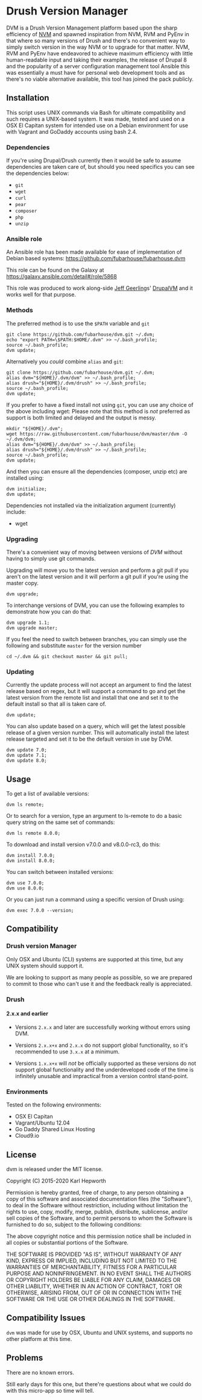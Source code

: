 # Drush Version Manager

DVM is a Drush Version Management platform based upon the sharp efficiency of [NVM](https://github.com/creationix/nvm) and spawned inspiration from NVM, RVM and PyEnv in that where so many versions of Drush and there's no convenient way to simply switch version in the way NVM or to upgrade for that matter. NVM, RVM and PyEnv have endeavored to achieve maximum efficiency with little human-readable input and taking their examples, the release of Drupal 8 and the popularity of a server configuration management tool Ansible this was essentially a must have for personal web development tools and as there's no viable alternative available, this tool has joined the pack publicly.

## Installation

This script uses UNIX commands via Bash for ultimate compatibility and such requires a UNIX-based system.
It was made, tested and used on a OSX El Capitan system for intended use on a Debian environment for use with Vagrant and GoDaddy accounts using bash 2.4.

### Dependencies

If you're using Drupal/Drush currently then it would be safe to assume dependencies are taken care of, but should you need specifics you can see the dependencies below:

* `git`
* `wget`
* `curl`
* `pear`
* `composer`
* `php`
* `unzip`

### Ansible role

  An Ansible role has been made available for ease of implementation of Debian based systems: https://github.com/fubarhouse/fubarhouse.dvm

  This role can be found on the Galaxy at https://galaxy.ansible.com/detail#/role/5868

  This role was produced to work along-side [Jeff Geerling](https://twitter.com/geerlingguy)s' [DrupalVM](http://www.drupalvm.com/) and it works well for that purpose.

### Methods

The preferred method is to use the `$PATH` variable and `git`

    git clone https://github.com/fubarhouse/dvm.git ~/.dvm;
    echo "export PATH=\$PATH:$HOME/.dvm" >> ~/.bash_profile;
    source ~/.bash_profile;
    dvm update;

Alternatively you *could* combine `alias` and `git`:

    git clone https://github.com/fubarhouse/dvm.git ~/.dvm;
    alias dvm="${HOME}/.dvm/dvm" >> ~/.bash_profile;
    alias drush="${HOME}/.dvm/drush" >> ~/.bash_profile;
    source ~/.bash_profile;
    dvm update;

If you prefer to have a fixed install not using `git`, you can use any choice of the above including wget:
Please note that this method is *not* preferred as support is both limited and delayed and the output is messy.

    mkdir "${HOME}/.dvm";
    wget https://raw.githubusercontent.com/fubarhouse/dvm/master/dvm -O ~/.dvm/dvm;
    alias dvm="${HOME}/.dvm/dvm" >> ~/.bash_profile;
    alias drush="${HOME}/.dvm/drush" >> ~/.bash_profile;
    source ~/.bash_profile;
    dvm update;

And then you can ensure all the dependencies (composer, unzip etc) are installed using:

    dvm initialize;
    dvm update;

Dependencies not installed via the initialization argument (currently) include:

* wget

### Upgrading

There's a convenient way of moving between versions of *DVM* without having to simply use git commands.

Upgrading will move you to the latest version and perform a git pull if you aren't on the latest version and it will perform a git pull if you're using the master copy.

    dvm upgrade;

To interchange versions of DVM, you can use the following examples to demonstrate how you can do that:

    dvm upgrade 1.1;
    dvm upgrade master;

If you feel the need to switch between branches, you can simply use the following and substitute `master` for the version number

    cd ~/.dvm && git checkout master && git pull;

### Updating

Currently the update process will not accept an argument to find the latest release based on regex, but it will support a command to go and get the latest version from the remote list and install that one and set it to the default install so that all is taken care of.

    dvm update;

You can also update based on a query, which will get the latest possible release of a given version number. This will automatically install the latest release targeted and set it to be the default version in use by DVM.

    dvm update 7.0;
    dvm update 7.1;
    dvm update 8.0;

## Usage

To get a list of available versions:

    dvm ls remote;

Or to search for a version, type an argument to ls-remote to do a basic query string on the same set of commands:

    dvm ls remote 8.0.0;

To download and install version v7.0.0 and v8.0.0-rc3, do this:

    dvm install 7.0.0;
    dvm install 8.0.0;

You can switch between installed versions:

    dvm use 7.0.0;
    dvm use 8.0.0;

Or you can just run a command using a specific version of Drush using:

    dvm exec 7.0.0 --version;

## Compatibility

### Drush version Manager

Only OSX and Ubuntu (CLI) systems are supported at this time, but any UNIX system should support it.

We are looking to support as many people as possible, so we are prepared to commit to those who can't use it and the feedback really is appreciated.

### Drush

#### 2.x.x and earlier

* Versions `2.x.x` and later are successfully working without errors using DVM.

* Versions `2.x.x+x` and `2.x.x` do not support global functionality, so it's recommended to use `3.x.x` at a minimum.

* Versions `1.x.x+x` will *not* be officially supported as these versions do not support global functionality and the underdeveloped code of the time is infinitely unusable and impractical from a version control stand-point.

### Environments

Tested on the following environments:

* OSX El Capitan
* Vagrant/Ubuntu 12.04
* Go Daddy Shared Linux Hosting
* Cloud9.io

## License

dvm is released under the MIT license.

Copyright (C) 2015-2020 Karl Hepworth

Permission is hereby granted, free of charge, to any person obtaining a copy of this software and associated documentation files (the "Software"), to deal in the Software without restriction, including without limitation the rights to use, copy, modify, merge, publish, distribute, sublicense, and/or sell copies of the Software, and to permit persons to whom the Software is furnished to do so, subject to the following conditions:

The above copyright notice and this permission notice shall be included in all copies or substantial portions of the Software.

THE SOFTWARE IS PROVIDED "AS IS", WITHOUT WARRANTY OF ANY KIND, EXPRESS OR IMPLIED, INCLUDING BUT NOT LIMITED TO THE WARRANTIES OF MERCHANTABILITY, FITNESS FOR A PARTICULAR PURPOSE AND NONINFRINGEMENT. IN NO EVENT SHALL THE AUTHORS OR COPYRIGHT HOLDERS BE LIABLE FOR ANY CLAIM, DAMAGES OR OTHER LIABILITY, WHETHER IN AN ACTION OF CONTRACT, TORT OR OTHERWISE, ARISING FROM, OUT OF OR IN CONNECTION WITH THE SOFTWARE OR THE USE OR OTHER DEALINGS IN THE SOFTWARE.

## Compatibility Issues

`dvm` was made for use by OSX, Ubuntu and UNIX systems, and supports no other platform at this time.

## Problems

There are no known errors.

Still early days for this one, but there're questions about what we could do with this micro-app so time will tell.
